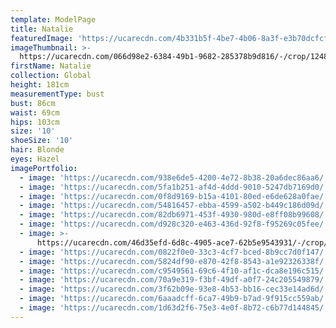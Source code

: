 ```yaml
---
template: ModelPage
title: Natalie
featuredImage: 'https://ucarecdn.com/4b331b5f-4be7-4b06-8a3f-e3b70dcfcf34/'
imageThumbnail: >-
  https://ucarecdn.com/066d98e2-6384-49b1-9682-285378b9d816/-/crop/1248x1934/117,0/-/preview/
firstName: Natalie
collection: Global
height: 181cm
measurementType: bust
bust: 86cm
waist: 69cm
hips: 103cm
size: '10'
shoeSize: '10'
hair: Blonde
eyes: Hazel
imagePortfolio:
  - image: 'https://ucarecdn.com/938e6de5-4200-4e72-8b38-20a6dec86aa6/'
  - image: 'https://ucarecdn.com/5fa1b251-af4d-4ddd-9010-5247db7169d0/'
  - image: 'https://ucarecdn.com/0f8d9169-b15a-4101-80ed-e6de628a0fae/'
  - image: 'https://ucarecdn.com/54816457-ebba-4599-a502-b449c186d09d/'
  - image: 'https://ucarecdn.com/82db6971-453f-4930-980d-e8ff08b99608/'
  - image: 'https://ucarecdn.com/d928c320-e463-436d-92f8-f95269c05fee/'
  - image: >-
      https://ucarecdn.com/46d35efd-6d8c-4905-ace7-62b5e9543931/-/crop/3793x2817/199,446/-/preview/
  - image: 'https://ucarecdn.com/0822f0e0-33c3-4cf7-bced-8b9cc7d0f147/'
  - image: 'https://ucarecdn.com/5824df90-e870-42f8-8543-a1e92326338f/'
  - image: 'https://ucarecdn.com/c9549561-69c6-4f10-af1c-dca8e196c515/'
  - image: 'https://ucarecdn.com/70a9e319-f3bf-49df-a0f7-24c205549879/'
  - image: 'https://ucarecdn.com/3f62b09e-93e8-4b53-bb16-cec33e14ad6d/'
  - image: 'https://ucarecdn.com/6aaadcff-6ca7-49b9-b7ad-9f915cc559ab/'
  - image: 'https://ucarecdn.com/1d63d2f6-75e3-4e0f-8b72-c6b77d144845/'
---
```


